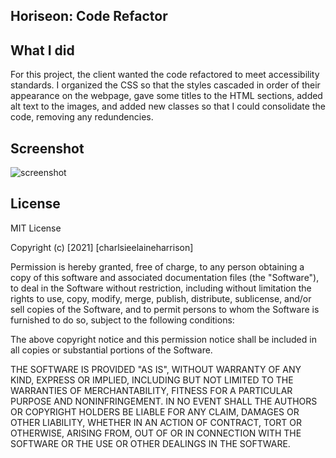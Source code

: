 ## Horiseon: Code Refactor

## What I did

For this project, the client wanted the code refactored to meet accessibility standards. I organized the CSS so that the styles cascaded in order of their appearance on the webpage, gave some titles to the HTML sections, added alt text to the images, and added new classes so that I could consolidate the code, removing any redundencies.

## Screenshot
![screenshot](https://github.com/belle-witch/horiseon-screenshot.git)


## License

MIT License

Copyright (c) [2021] [charlsieelaineharrison]

Permission is hereby granted, free of charge, to any person obtaining a copy
of this software and associated documentation files (the "Software"), to deal
in the Software without restriction, including without limitation the rights
to use, copy, modify, merge, publish, distribute, sublicense, and/or sell
copies of the Software, and to permit persons to whom the Software is
furnished to do so, subject to the following conditions:

The above copyright notice and this permission notice shall be included in all
copies or substantial portions of the Software.

THE SOFTWARE IS PROVIDED "AS IS", WITHOUT WARRANTY OF ANY KIND, EXPRESS OR
IMPLIED, INCLUDING BUT NOT LIMITED TO THE WARRANTIES OF MERCHANTABILITY,
FITNESS FOR A PARTICULAR PURPOSE AND NONINFRINGEMENT. IN NO EVENT SHALL THE
AUTHORS OR COPYRIGHT HOLDERS BE LIABLE FOR ANY CLAIM, DAMAGES OR OTHER
LIABILITY, WHETHER IN AN ACTION OF CONTRACT, TORT OR OTHERWISE, ARISING FROM,
OUT OF OR IN CONNECTION WITH THE SOFTWARE OR THE USE OR OTHER DEALINGS IN THE
SOFTWARE.